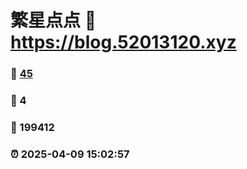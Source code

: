# 繁星点点 :link: https://blog.52013120.xyz 
### :page_facing_up: [45](https://blog.52013120.xyz/tag.html) 
### :speech_balloon: 4 
### :hibiscus: 199412 
### :alarm_clock: 2025-04-09 15:02:57 
